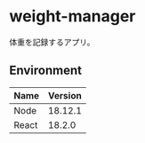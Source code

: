 # weight-manager

体重を記録するアプリ。

## Environment

| Name | Version |
| --- | --- |
| Node | 18.12.1 |
| React | 18.2.0 |
